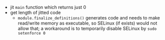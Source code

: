 - jit `main` function which returns just 0
- get length of jitted code
    - `module.finalize_definitions()` generates code and needs to make read/write memory as executable, so SELinux (if exists) would not allow that; a workaround is to temporarily disable SELinux by `sudo setenforce 0`